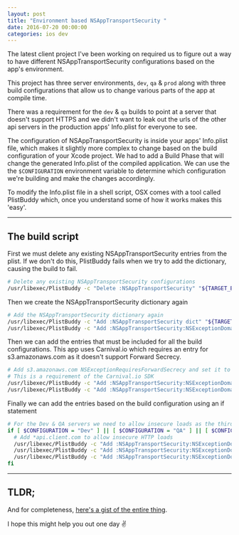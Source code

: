 ```yaml
---
layout: post
title: "Environment based NSAppTransportSecurity "
date: 2016-07-20 00:00:00
categories: ios dev
---
```


The latest client project I've been working on required us to figure out a way to have different NSAppTransportSecurity configurations based on the app's environment.

This project has three server environments, `dev`, `qa` & `prod` along with three build configurations that allow us to change various parts of the app at compile time.

There was a requirement for the `dev` & `qa` builds to point at a server that doesn't support HTTPS and we didn't want to leak out the urls of the other api servers in the production apps' Info.plist for everyone to see.

The configuration of NSAppTransportSecurity is inside your apps' Info.plist file, which makes it slightly more complex to change based on the build configuration of your Xcode project. We had to add a Build Phase that will change the generated Info.plist of the compiled application. We can use the the `$CONFIGURATION` environment variable to determine which configuration we're building and make the changes accordingly.

To modify the Info.plist file in a shell script, OSX comes with a tool called PlistBuddy which, once you understand some of how it works makes this 'easy'.

<hr />

## The build script

First we must delete any existing NSAppTransportSecurity entries from the plist. If we don't do this, PlistBuddy fails when we try to add the dictionary, causing the build to fail.

```sh
# Delete any existing NSAppTransportSecurity configurations
/usr/libexec/PlistBuddy -c "Delete :NSAppTransportSecurity" "${TARGET_BUILD_DIR}/${INFOPLIST_PATH}"
```

Then we create the NSAppTransportSecurity dictionary again

```sh
# Add the NSAppTransportSecurity dictionary again
/usr/libexec/PlistBuddy -c "Add :NSAppTransportSecurity dict" "${TARGET_BUILD_DIR}/${INFOPLIST_PATH}"
/usr/libexec/PlistBuddy -c "Add :NSAppTransportSecurity:NSExceptionDomains dict" "${TARGET_BUILD_DIR}/${INFOPLIST_PATH}"
```

Then we can add the entries that must be included for all the build configurations. This app uses Carnival.io which requires an entry for s3.amazonaws.com as it doesn't support Forward Secrecy.

```sh
# Add s3.amazonaws.com NSExceptionRequiresForwardSecrecy and set it to false
# This is a requirement of the Carnival.io SDK
/usr/libexec/PlistBuddy -c "Add :NSAppTransportSecurity:NSExceptionDomains:s3.amazonaws.com dict" "${TARGET_BUILD_DIR}/${INFOPLIST_PATH}"
/usr/libexec/PlistBuddy -c "Add :NSAppTransportSecurity:NSExceptionDomains:s3.amazonaws.com:NSExceptionRequiresForwardSecrecy bool false" "${TARGET_BUILD_DIR}/${INFOPLIST_PATH}"
```

Finally we can add the entries based on the build configuration using an if statement

```sh
# For the Dev & QA servers we need to allow insecure loads as the third party api doesn't have ssl on dev/staging
if [ $CONFIGURATION = "Dev" ] || [ $CONFIGURATION = "QA" ] || [ $CONFIGURATION = "QA-Release" ]; then
  # Add *api.client.com to allow insecure HTTP loads
  /usr/libexec/PlistBuddy -c "Add :NSAppTransportSecurity:NSExceptionDomains:api.client.com dict" "${TARGET_BUILD_DIR}/${INFOPLIST_PATH}"
  /usr/libexec/PlistBuddy -c "Add :NSAppTransportSecurity:NSExceptionDomains:api.client.com:NSTemporaryExceptionAllowsInsecureHTTPLoads bool true" "${TARGET_BUILD_DIR}/${INFOPLIST_PATH}"
  /usr/libexec/PlistBuddy -c "Add :NSAppTransportSecurity:NSExceptionDomains:api.client.com:NSIncludesSubdomains bool true" "${TARGET_BUILD_DIR}/${INFOPLIST_PATH}"
fi
```


<hr />

## TLDR;

And for completeness, [here's a gist of the entire thing](https://gist.github.com/wtsnz/938f8c9f304207d7fa01a3fd42a7c96c).

I hope this might help you out one day ✌️
